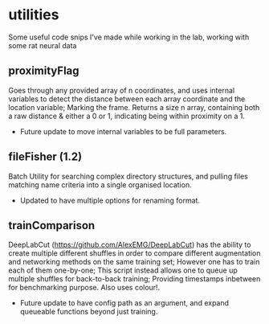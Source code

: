 # utilities
Some useful code snips I've made while working in the lab, working with some rat neural data

## proximityFlag
Goes through any provided array of n coordinates, and uses internal variables to detect the distance between each array coordinate and the location variable; Marking the frame. Returns a size n array, containing both a raw distance & either a 0 or 1, indicating being within proximity on a 1.
 - Future update to move internal variables to be full parameters.

## fileFisher (1.2)
Batch Utility for searching complex directory structures, and pulling files matching name criteria into a single organised location.
 - Updated to have multiple options for renaming format.
 
## trainComparison
DeepLabCut (https://github.com/AlexEMG/DeepLabCut) has the ability to create multiple different shuffles in order to compare different augmentation and networking methods on the same training set; However one has to train each of them one-by-one; This script instead allows one to queue up multiple shuffles for back-to-back training; Providing timestamps inbetween for benchmarking purpose. Also uses colour!.
 - Future update to have config path as an argument, and expand queueable functions beyond just training.
